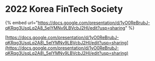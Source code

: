 # 2022 Korea FinTech Society

{% embed url="https://docs.google.com/presentation/d/1yO0ReBrubJ-qKRqg3UsqLq2A8_5elYMNv9LBVcbJ2HI/edit?usp=sharing" %}



[https://docs.google.com/presentation/d/1yO0ReBrubJ-qKRqg3UsqLq2A8\_5elYMNv9LBVcbJ2HI/edit?usp=sharing](https://docs.google.com/presentation/d/1yO0ReBrubJ-qKRqg3UsqLq2A8\_5elYMNv9LBVcbJ2HI/edit?usp=sharing)   &#x20;
